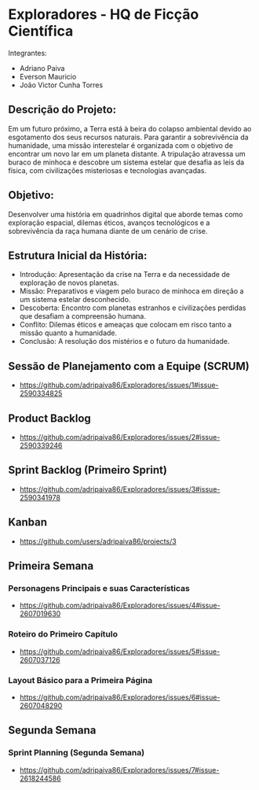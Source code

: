 # Exploradores - HQ de Ficção Científica
Integrantes:
- Adriano Paiva
- Everson Mauricio
- João Victor Cunha Torres

## Descrição do Projeto:
Em um futuro próximo, a Terra está à beira do colapso ambiental devido ao esgotamento dos seus recursos naturais. Para garantir a sobrevivência da humanidade, uma missão interestelar é organizada com o objetivo de encontrar um novo lar em um planeta distante. A tripulação atravessa um buraco de minhoca e descobre um sistema estelar que desafia as leis da física, com civilizações misteriosas e tecnologias avançadas.

## Objetivo:
Desenvolver uma história em quadrinhos digital que aborde temas como exploração espacial, dilemas éticos, avanços tecnológicos e a sobrevivência da raça humana diante de um cenário de crise.

## Estrutura Inicial da História:
- Introdução: Apresentação da crise na Terra e da necessidade de exploração de novos planetas.
- Missão: Preparativos e viagem pelo buraco de minhoca em direção a um sistema estelar desconhecido.
- Descoberta: Encontro com planetas estranhos e civilizações perdidas que desafiam a compreensão humana.
- Conflito: Dilemas éticos e ameaças que colocam em risco tanto a missão quanto a humanidade.
- Conclusão: A resolução dos mistérios e o futuro da humanidade.

## Sessão de Planejamento com a Equipe (SCRUM)
- https://github.com/adripaiva86/Exploradores/issues/1#issue-2590334825

## Product Backlog
- https://github.com/adripaiva86/Exploradores/issues/2#issue-2590339246

## Sprint Backlog (Primeiro Sprint)
- https://github.com/adripaiva86/Exploradores/issues/3#issue-2590341978

## Kanban
- https://github.com/users/adripaiva86/projects/3

## Primeira Semana
### Personagens Principais e suas Características
- https://github.com/adripaiva86/Exploradores/issues/4#issue-2607019630
### Roteiro do Primeiro Capítulo
- https://github.com/adripaiva86/Exploradores/issues/5#issue-2607037126
### Layout Básico para a Primeira Página
- https://github.com/adripaiva86/Exploradores/issues/6#issue-2607048290

## Segunda Semana
### Sprint Planning (Segunda Semana)
- https://github.com/adripaiva86/Exploradores/issues/7#issue-2618244586
